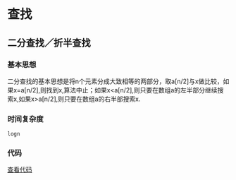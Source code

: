 # 查找

## 二分查找／折半查找

### 基本思想

二分查找的基本思想是将n个元素分成大致相等的两部分，取a[n/2]与x做比较，如果x=a[n/2],则找到x,算法中止；如果x<a[n/2],则只要在数组a的左半部分继续搜索x,如果x>a[n/2],则只要在数组a的右半部搜索x.

### 时间复杂度

    logn

### 代码

[查看代码](https://github.com/blurty/algorithms/blob/master/search/search.go#L4)